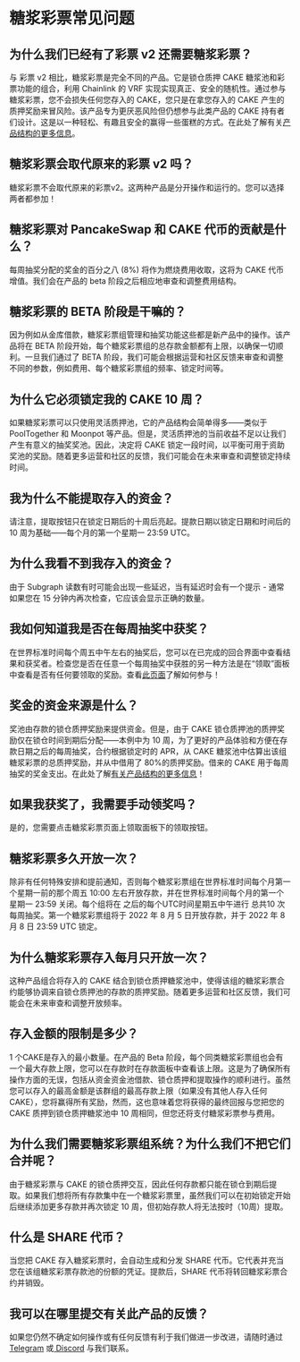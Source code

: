 # 糖浆彩票常见问题

## 为什么我们已经有了彩票 v2 还需要糖浆彩票？

与 彩票 v2 相比，糖浆彩票是完全不同的产品。它是锁仓质押 CAKE 糖浆池和彩票功能的组合，利用 Chainlink 的 VRF 实现实现真正、安全的随机性。通过参与糖浆彩票，您不会损失任何您存入的 CAKE，您只是在拿您存入的 CAKE 产生的质押奖励来冒风险。该产品专为更厌恶风险但仍想参与此类产品的 CAKE 持有者们设计。这是以一种轻松、有趣且安全的赢得一些蛋糕的方式。在此处了解有关[产品结构的更多信息](./)。

## 糖浆彩票会取代原来的彩票 v2 吗？

糖浆彩票不会取代原来的彩票v2。这两种产品是分开操作和运行的。您可以选择两者都参加！

## 糖浆彩票对 PancakeSwap 和 CAKE 代币的贡献是什么？

每周抽奖分配的奖金的百分之八 (8%) 将作为燃烧费用收取，这将为 CAKE 代币增值。我们会在产品的 beta 阶段之后相应地审查和调整费用结构。

## 糖浆彩票的 BETA 阶段是干嘛的？

因为例如从金库借款，糖浆彩票组管理和抽奖功能这些都是新产品中的操作。该产品将在 BETA 阶段开始，每个糖浆彩票组的总存款金额都有上限，以确保一切顺利。一旦我们通过了 BETA 阶段，我们可能会根据运营和社区反馈来审查和调整不同的参数，例如费用、每个糖浆彩票组的频率、锁定时间等。

## 为什么它必须锁定我的 CAKE 10 周？

如果糖浆彩票可以只使用灵活质押池，它的产品结构会简单得多——类似于 PoolTogether 和 Moonpot 等产品。但是，灵活质押池的当前收益不足以让我们产生有意义的抽奖奖池。因此，决定将 CAKE 锁定一段时间，以平衡可用于资助奖池的奖励。随着更多运营和社区的反馈，我们可能会在未来审查和调整锁定持续时间。

## 我为什么不能提取存入的资金？

请注意，提取按钮只在锁定日期后的十周后亮起。提款日期以锁定日期和时间后的 10 周为基础——每个月的第一个星期一 23:59 UTC。

## 为什么我看不到我存入的资金？

由于 Subgraph 读数有时可能会出现一些延迟，当有延迟时会有一个提示 - 通常如果您在 15 分钟内再次检查，它应该会显示正确的数量。

## 我如何知道我是否在每周抽奖中获奖？

在世界标准时间每个周五中午左右的抽奖后，您可以在已完成的回合界面中查看结果和获奖者。检查您是否在任意一个每周抽奖中获胜的另一种方法是在“领取”面板中查看是否有任何要领取的奖励。查看[此页面](ru-he-wan-zhuan-tang-jiang-cai-piao.md)了解如何参与！

## 奖金的资金来源是什么？

奖池由存款的锁仓质押奖励来提供资金。但是，由于 CAKE 锁仓质押池的质押奖励仅在锁仓时间到期后分配——本例中为 10 周，为了更好的产品体验和方便在存款日期之后的每周抽奖，合约根据锁定时的 APR，从 CAKE 糖浆池中估算出该组糖浆彩票的总质押奖励，并从中借用了 80%的质押奖励。借来的 CAKE 用于每周抽奖的奖金支出。在此处了解[有关产品结构的更多信息](./)！

## 如果我获奖了，我需要手动领奖吗？

是的，您需要点击糖浆彩票页面上领取面板下的领取按钮。

## 糖浆彩票多久开放一次？

除非有任何特殊安排和提前通知，否则每个糖浆彩票组在世界标准时间每个月第一个星期一前的那个周五 10:00 左右开放存款，并在世界标准时间每个月的第一个星期一 23:59 关闭。每个组将在 之后的每个UTC时间星期五中午进行 总共10 次每周抽奖。第一个糖浆彩票组将于 2022 年 8 月 5 日开放存款，并于 2022 年 8 月 8 日 23:59 UTC 锁定。

## 为什么糖浆彩票存入每月只开放一次？

这种产品组合将存入的 CAKE 结合到锁仓质押糖浆池中，使得该组的糖浆彩票合约能够协调来自锁仓质押池的存款的质押奖励。随着更多运营和社区反馈，我们可能会在未来审查和调整开放频率。

## 存入金额的限制是多少？

1 个CAKE是存入的最小数量。在产品的 Beta 阶段，每个同类糖浆彩票组也会有一个最大存款上限，您可以在存款时在存款面板中查看该上限。这是为了确保所有操作方面的无误，包括从资金资金池借款、锁仓质押和提取操作的顺利进行。虽然您可以存入的最高金额是该群组的最高存款上限（如果没有其他人存入任何 CAKE），您将赢得所有奖励，然而，这也意味着您将获得的最终回报与您把您的 CAKE 质押到锁仓质押糖浆池中 10 周相同，但您还将支付糖浆彩票参与费用。

## 为什么我们需要糖浆彩票组系统？为什么我们不把它们合并呢？

由于糖浆彩票与 CAKE 的锁仓质押交互，因此任何存款都只能在锁仓到期后提取。如果我们想将所有存款集中在一个糖浆彩票里，虽然我们可以在初始锁定开始后继续添加更多存款并再次锁定 10 周，但初始存款人将无法按时（10周）提取。

## 什么是 SHARE 代币？

当您把 CAKE 存入糖浆彩票时，会自动生成和分发 SHARE 代币。它代表并充当您在该组糖浆彩票存款池的份额的凭证。提款后，SHARE 代币将转回糖浆彩票合约并销毁。

## 我可以在哪里提交有关此产品的反馈？

如果您仍然不确定如何操作或有任何反馈有利于我们做进一步改进，请随时通过 [Telegram](https://t.me/PancakeSwap\_CN) 或[ Discord](https://discord.gg/pancakeswap) 与我们联系。
